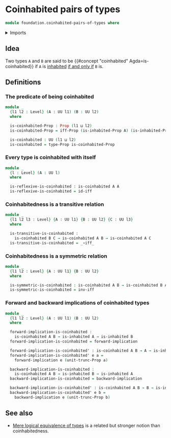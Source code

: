 # Coinhabited pairs of types

```agda
module foundation.coinhabited-pairs-of-types where
```

<details><summary>Imports</summary>

```agda
open import foundation.inhabited-types
open import foundation.logical-equivalences
open import foundation.propositional-truncations
open import foundation.universe-levels

open import foundation-core.propositions
```

</details>

## Idea

Two types `A` and `B` are said to be
{{#concept "coinhabited" Agda=is-coinhabited}} if `A` is
[inhabited](foundation.inhabited-types.md)
[if and only if](foundation.logical-equivalences.md) `B` is.

## Definitions

### The predicate of being coinhabited

```agda
module _
  {l1 l2 : Level} (A : UU l1) (B : UU l2)
  where

  is-coinhabited-Prop : Prop (l1 ⊔ l2)
  is-coinhabited-Prop = iff-Prop (is-inhabited-Prop A) (is-inhabited-Prop B)

  is-coinhabited : UU (l1 ⊔ l2)
  is-coinhabited = type-Prop is-coinhabited-Prop
```

### Every type is coinhabited with itself

```agda
module _
  {l : Level} (A : UU l)
  where

  is-reflexive-is-coinhabited : is-coinhabited A A
  is-reflexive-is-coinhabited = id-iff
```

### Coinhabitedness is a transitive relation

```agda
module _
  {l1 l2 l3 : Level} {A : UU l1} {B : UU l2} {C : UU l3}
  where

  is-transitive-is-coinhabited :
    is-coinhabited B C → is-coinhabited A B → is-coinhabited A C
  is-transitive-is-coinhabited = _∘iff_
```

### Coinhabitedness is a symmetric relation

```agda
module _
  {l1 l2 : Level} {A : UU l1} {B : UU l2}
  where

  is-symmetric-is-coinhabited : is-coinhabited A B → is-coinhabited B A
  is-symmetric-is-coinhabited = inv-iff
```

### Forward and backward implications of coinhabited types

```agda
module _
  {l1 l2 : Level} (A : UU l1) (B : UU l2)
  where

  forward-implication-is-coinhabited :
    is-coinhabited A B → is-inhabited A → is-inhabited B
  forward-implication-is-coinhabited = forward-implication

  forward-implication-is-coinhabited' : is-coinhabited A B → A → is-inhabited B
  forward-implication-is-coinhabited' e a =
    forward-implication e (unit-trunc-Prop a)

  backward-implication-is-coinhabited :
    is-coinhabited A B → is-inhabited B → is-inhabited A
  backward-implication-is-coinhabited = backward-implication

  backward-implication-is-coinhabited' : is-coinhabited A B → B → is-inhabited A
  backward-implication-is-coinhabited' e b =
    backward-implication e (unit-trunc-Prop b)
```

## See also

- [Mere logical equivalence of types](foundation.mere-logical-equivalences.md)
  is a related but stronger notion than coinhabitedness.
